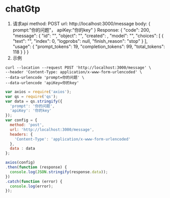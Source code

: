 # chatGtp

1. 请求api
    method: POST
    url:    http://localhost:3000/message
    body:   {
                prompt:"你的问题"，
                apiKey:"你的key"
            }
    Response:   {
    "code": 200,
    "message": {
        "id": "",
        "object": "",
        "created": ,
        "model": "",
        "choices": [
            {
                "text": "",
                "index": 0,
                "logprobs": null,
                "finish_reason": "stop"
            }
        ],
        "usage": {
            "prompt_tokens": 19,
            "completion_tokens": 99,
            "total_tokens": 118
        }
    }
}
2. 示例
``` shell
curl --location --request POST 'http://localhost:3000/message' \
--header 'Content-Type: application/x-www-form-urlencoded' \
--data-urlencode 'prompt=你的问题' \
--data-urlencode 'apiKey=你的key'
```
```javascript
var axios = require('axios');
var qs = require('qs');
var data = qs.stringify({
  'prompt': '你的问题',
  'apiKey': '你的key' 
});
var config = {
  method: 'post',
  url: 'http://localhost:3000/message',
  headers: { 
    'Content-Type': 'application/x-www-form-urlencoded'
  },
  data : data
};

axios(config)
.then(function (response) {
  console.log(JSON.stringify(response.data));
})
.catch(function (error) {
  console.log(error);
});
```